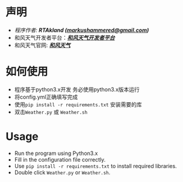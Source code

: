 # 声明
- *程序作者: **RTAkland (markushammered@gmail.com)***
- 和风天气开发者平台：***[和风天气开发者平台](https://dev.qweather.com/)***
- 和风天气官网: ***[和风天气](https://www.qweather.com/)***

# 如何使用
- 程序基于python3.x开发 务必使用python3.x版本运行
- 将config.yml正确填写完成
- 使用`pip install -r requirements.txt` 安装需要的库
- 双击`Weather.py` 或 `Weather.sh`

# Usage
- Run the program using Python3.x
- Fill in the configuration file correctly.
- Use `pip install -r requirements.txt` to install required libraries.
- Double click `Weather.py` or `Weather.sh`.
